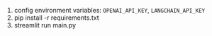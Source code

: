1. config environment variables: `OPENAI_API_KEY`, `LANGCHAIN_API_KEY`
2. pip install -r requirements.txt
3. streamlit run main.py
   
